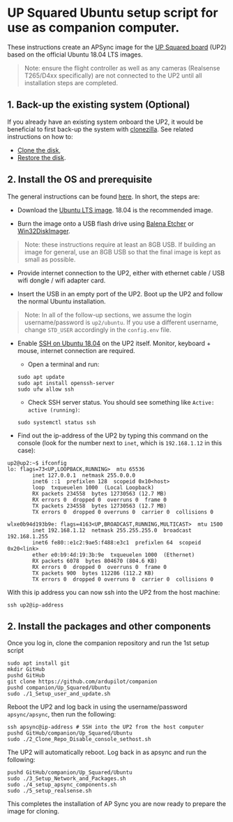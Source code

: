 # UP Squared Ubuntu setup script for use as companion computer.

These instructions create an APSync image for the [UP Squared board](https://up-board.org/upsquared/specifications/) (UP2) based on the official Ubuntu 18.04 LTS images.

> Note: ensure the flight controller as well as any cameras (Realsense T265/D4xx specifically) are not connected to the UP2 until all installation steps are completed.

## 1. Back-up the existing system (Optional)

If you already have an existing system onboard the UP2, it would be beneficial to first back-up the system with [clonezilla](https://clonezilla.org/downloads.php).
See related instructions on how to:
- [Clone the disk](https://clonezilla.org/show-live-doc-content.php?topic=clonezilla-live/doc/01_Save_disk_image),
- [Restore the disk](https://clonezilla.org/show-live-doc-content.php?topic=clonezilla-live/doc/02_Restore_disk_image).

## 2. Install the OS and prerequisite

The general instructions can be found [here](https://wiki.up-community.org/Ubuntu_18.04). In short, the steps are:

- Download the [Ubuntu LTS image](https://releases.ubuntu.com/). 18.04 is the recommended image.

- Burn the image onto a USB flash drive using [Balena Etcher](https://www.balena.io/etcher/) or [Win32DiskImager](https://wiki.ubuntu.com/Win32DiskImager).

> Note: these instructions require at least an 8GB USB. If building an image for general, use an 8GB USB so that the final image is kept as small as possible.

- Provide internet connection to the UP2, either with ethernet cable / USB wifi dongle / wifi adapter card.

- Insert the USB in an empty port of the UP2. Boot up the UP2 and follow the normal Ubuntu installation.

> Note: In all of the follow-up sections, we assume the login username/password is `up2/ubuntu`. If you use a different username, change `STD_USER` accordingly in the `config.env` file.

- Enable [SSH on Ubuntu 18.04](https://linuxize.com/post/how-to-enable-ssh-on-ubuntu-18-04/) on the UP2 itself. Monitor, keyboard + mouse, internet connection are required. 
  - Open a terminal and run:
  ```console
  sudo apt update
  sudo apt install openssh-server
  sudo ufw allow ssh
  ```
  - Check SSH server status. You should see something like `Active: active (running)`:
  ```console
  sudo systemctl status ssh
  ```

- Find out the ip-address of the UP2 by typing this command on the console (look for the number next to `inet`, which is `192.168.1.12` in this case):
```console
up2@up2:~$ ifconfig
lo: flags=73<UP,LOOPBACK,RUNNING>  mtu 65536
        inet 127.0.0.1  netmask 255.0.0.0
        inet6 ::1  prefixlen 128  scopeid 0x10<host>
        loop  txqueuelen 1000  (Local Loopback)
        RX packets 234558  bytes 12730563 (12.7 MB)
        RX errors 0  dropped 0  overruns 0  frame 0
        TX packets 234558  bytes 12730563 (12.7 MB)
        TX errors 0  dropped 0 overruns 0  carrier 0  collisions 0

wlxe0b94d193b9e: flags=4163<UP,BROADCAST,RUNNING,MULTICAST>  mtu 1500
        inet 192.168.1.12  netmask 255.255.255.0  broadcast 192.168.1.255
        inet6 fe80::e1c2:9ae5:f488:e3c1  prefixlen 64  scopeid 0x20<link>
        ether e0:b9:4d:19:3b:9e  txqueuelen 1000  (Ethernet)
        RX packets 6078  bytes 804670 (804.6 KB)
        RX errors 0  dropped 0  overruns 0  frame 0
        TX packets 900  bytes 112286 (112.2 KB)
        TX errors 0  dropped 0 overruns 0  carrier 0  collisions 0
```

With this ip address you can now ssh into the UP2 from the host machine:
```console
ssh up2@ip-address
```

## 2. Install the packages and other components

Once you log in, clone the companion repository and run the 1st setup script
```console
sudo apt install git
mkdir GitHub
pushd GitHub
git clone https://github.com/ardupilot/companion
pushd companion/Up_Squared/Ubuntu
sudo ./1_Setup_user_and_update.sh
```

Reboot the UP2 and log back in using the username/password `apsync/apsync`, then run the following:
```console
ssh apsync@ip-address # SSH into the UP2 from the host computer
pushd GitHub/companion/Up_Squared/Ubuntu
sudo ./2_Clone_Repo_Disable_console_sethost.sh
```

The UP2 will automatically reboot. Log back in as apsync and run the following:
```console
pushd GitHub/companion/Up_Squared/Ubuntu
sudo ./3_Setup_Network_and_Packages.sh
sudo ./4_setup_apsync_components.sh
sudo ./5_setup_realsense.sh
```

This completes the installation of AP Sync you are now ready to prepare the image for cloning.

